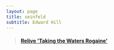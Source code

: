 ```yaml
---
layout: page
title: seinfeld
subtitle: Edward Hill
---
```

<blockquote class="embedly-card" data-card-controls="0" data-card-key="f1631a41cb254ca5b035dc5747a5bd75"><h4><a href="https://www.relive.cc/view/1521467467?r=embed-site">Relive 'Taking the Waters Rogaine'</a></h4></blockquote>
        <script async src="//cdn.embedly.com/widgets/platform.js" charset="UTF-8"></script>
